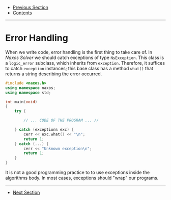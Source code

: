  - [Previous Section](Introduction.md)
 - [Contents](README.md)
---


# Error Handling

When we write code, error handling is the first thing to
take care of. In _Naxos Solver_ we should catch exceptions
of type `NsException`. This class is a `logic_error`
subclass, which inherits from `exception`. Therefore, it
suffices to catch `exception` instances; this base class has
a method `what()` that returns a string describing the error
occurred.

```c++
#include <naxos.h>
using namespace naxos;
using namespace std;

int main(void)
{
    try {

        // ... CODE OF THE PROGRAM ... //

    } catch (exception& exc) {
        cerr << exc.what() << "\n";
        return 1;
    } catch (...) {
        cerr << "Unknown exception\n";
        return 1;
    }
}
```

It is not a good programming practice to to use exceptions
inside the algorithms body. In most cases, exceptions should
"wrap" our programs.

---
 - [Next Section](Variables.md)

